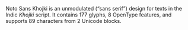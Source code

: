 Noto Sans Khojki is an unmodulated (“sans serif”) design for texts in the Indic _Khojki_ script. It contains 177 glyphs, 8 OpenType features, and supports 89 characters from 2 Unicode blocks.